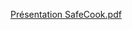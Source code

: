 [Présentation SafeCook.pdf](https://github.com/user-attachments/files/18570763/Presentation.SafeCook.pdf)

